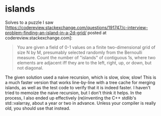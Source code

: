 # islands
Solves to a puzzle I saw [https://codereview.stackexchange.com/questions/191747/c-interview-problem-finding-an-island-in-a-2d-grid/ posted at codereview.stackexchange.com]:
> You are given a field of 0-1 values on a finite two-dimensional grid of size N by M, presumably selected randomly from the Bernoulli measure.  Count the number of "islands" of contiguous 1s, where two elements are adjacent iff they are to the left, right, up, or down, but not diagonal.

The given solution used a naive recursion, which is slow, slow, slow!  This is a much faster version that works line-by-line with a tree cache for merging islands, as well as the test code to verify that it is indeed faster.  I haven't tried to memoize the naive recursion, but I don't think it helps.
In the process, I also ended up effectively (re)inventing the C++ stdlib's std::valarray, about a year or two in advance.  Unless your compiler is really old, you should use that instead.  
